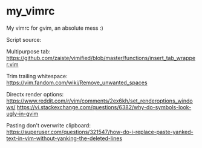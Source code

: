 # my_vimrc

My vimrc for gvim, an absolute mess :)

Script source:

Multipurpose tab:  
https://github.com/zaiste/vimified/blob/master/functions/insert_tab_wrapper.vim

Trim trailing whitespace:  
https://vim.fandom.com/wiki/Remove_unwanted_spaces

Directx render options:  
https://www.reddit.com/r/vim/comments/2ex6kh/set_renderoptions_windows/
https://vi.stackexchange.com/questions/6382/why-do-symbols-look-ugly-in-gvim

Pasting don't overwrite clipboard:
https://superuser.com/questions/321547/how-do-i-replace-paste-yanked-text-in-vim-without-yanking-the-deleted-lines
